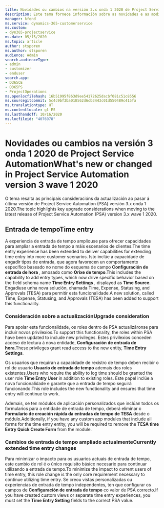 ```yaml
---
title: Novidades ou cambios na versión 3.x onda 1 2020 de Project Service Automation
description: Este tema fornece información sobre as novidades e as modificacións na versión 3 onda 1 2020 de Project Service Automation.
manager: kfend
ms.service: dynamics-365-customerservice
ms.custom:
- dyn365-projectservice
ms.date: 05/15/2020
ms.topic: article
author: stsporen
ms.author: stsporen
audience: Admin
search.audienceType:
- admin
- customizer
- enduser
search.app:
- D365CE
- D365PS
- ProjectOperations
ms.openlocfilehash: 16b51995f863d9ee54172625dacbf081c51c8556
ms.sourcegitcommit: 5c4c9bf3ba018562d6cb3443c01d550489c415fa
ms.translationtype: HT
ms.contentlocale: gl-ES
ms.lasthandoff: 10/16/2020
ms.locfileid: "4076078"
---
```

# <a name="whats-new-or-changed-in-project-service-automation-version-3-wave-1-2020"></a><span data-ttu-id="20f9f-103">Novidades ou cambios na versión 3 onda 1 2020 de Project Service Automation</span><span class="sxs-lookup"><span data-stu-id="20f9f-103">What's new or changed in Project Service Automation version 3 wave 1 2020</span></span>
<span data-ttu-id="20f9f-104">O tema resalta as principais consideracións da actualización ao pasar á última versión de Project Service Automation (PSA) versión 3.x onda 1 2020.</span><span class="sxs-lookup"><span data-stu-id="20f9f-104">The topic highlights key upgrade considerations when moving to the latest release of Project Service Automation (PSA) version 3.x wave 1 2020.</span></span>

## <a name="time-entry"></a><span data-ttu-id="20f9f-105">Entrada de tempo</span><span class="sxs-lookup"><span data-stu-id="20f9f-105">Time entry</span></span>
<span data-ttu-id="20f9f-106">A experiencia de entrada de tempo ampliouse para ofrecer capacidades para ampliar a entrada de tempo a máis escenarios de clientes.</span><span class="sxs-lookup"><span data-stu-id="20f9f-106">The time entry experience has been extended to deliver capabilities for extending time entry into more customer scenarios.</span></span> <span data-ttu-id="20f9f-107">Isto inclúe a capacidade de engadir tipos de entrada, que agora favorecen un comportamento específico baseado no nome do esquema de campo **Configuración de entrada de hora** , amosado como **Orixe de tempo**.</span><span class="sxs-lookup"><span data-stu-id="20f9f-107">This includes the capability to add entry types, which now drive specific behavior based on the field schema name **Time Entry Settings** , displayed as **Time Source**.</span></span> <span data-ttu-id="20f9f-108">Engadiuse unha nova solución, chamada Time, Expense, Statusing, and Approvals (TESA) para permitir esta funcionalidade.</span><span class="sxs-lookup"><span data-stu-id="20f9f-108">A new solution, called Time, Expense, Statusing, and Approvals (TESA) has been added to support this functionality.</span></span>

### <a name="upgrade-consideration"></a><span data-ttu-id="20f9f-109">Consideración sobre a actualización</span><span class="sxs-lookup"><span data-stu-id="20f9f-109">Upgrade consideration</span></span>
<span data-ttu-id="20f9f-110">Para apoiar esta funcionalidade, os roles dentro de PSA actualizáronse para incluír novos privilexios.</span><span class="sxs-lookup"><span data-stu-id="20f9f-110">To support this functionality, the roles within PSA have been updated to include new privileges.</span></span> <span data-ttu-id="20f9f-111">Estes privilexios conceden acceso de lectura á nova entidade, **Configuración de entrada de hora**.</span><span class="sxs-lookup"><span data-stu-id="20f9f-111">These privileges grant read access to the new entity, **Time Entry Settings**.</span></span>

<span data-ttu-id="20f9f-112">Os usuarios que requiran a capacidade de rexistro de tempo deben recibir o rol de usuario **Usuario de entrada de tempo** ademais dos roles existentes.</span><span class="sxs-lookup"><span data-stu-id="20f9f-112">Users who require the ability to log time should be granted the user role **Time Entry User** in addition to existing roles.</span></span> <span data-ttu-id="20f9f-113">Este papel inclúe a nova funcionalidade e garante que a entrada de tempo seguirá funcionando.</span><span class="sxs-lookup"><span data-stu-id="20f9f-113">This role includes the new functionality and ensures that time entry will continue to work.</span></span>

<span data-ttu-id="20f9f-114">Ademais, se ten módulos de aplicación personalizados que inclúan todos os formularios para a entidade de entrada de tempo, deberá eliminar o **Formulario de creación rápida da entradas de tempo de TESA** desde o módulo.</span><span class="sxs-lookup"><span data-stu-id="20f9f-114">Additionally, if you have any custom app modules that include all forms for the time entry entity, you will be required to remove the **TESA time Entry Quick Create Form** from the module.</span></span>

### <a name="currently-extended-time-entry-changes"></a><span data-ttu-id="20f9f-115">Cambios de entrada de tempo ampliado actualmente</span><span class="sxs-lookup"><span data-stu-id="20f9f-115">Currently extended time entry changes</span></span>
<span data-ttu-id="20f9f-116">Para minimizar o impacto para os usuarios actuais de entrada de tempo, este cambio de rol é o único requisito básico necesario para continuar utilizando a entrada de tempo.</span><span class="sxs-lookup"><span data-stu-id="20f9f-116">To minimize the impact to current users of time entry, this role change is the only core requirement necessary to continue utilizing time entry.</span></span> <span data-ttu-id="20f9f-117">Se creou vistas personalizadas ou experiencias de entrada de tempo independentes, ten que configurar os campos de **Configuración de entrada de tempo** co valor de PSA correcto.</span><span class="sxs-lookup"><span data-stu-id="20f9f-117">If you have created custom views or separate time entry experiences, you must set the **Time Entry Setting** fields to the correct PSA value.</span></span>
